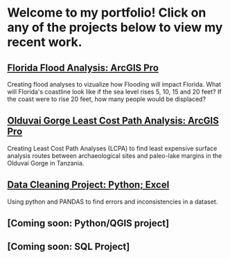 # Welcome to my portfolio! Click on any of the projects below to view my recent work.


## [Florida Flood Analysis: ArcGIS Pro](https://storymaps.arcgis.com/stories/a7a0586d35e74a34aa5ff439157e5fe3)
Creating flood analyses to vizualize how Flooding will impact Florida. What will Florida's coastline look like if the sea level rises 5, 10, 15 and 20 feet? If the coast were to rise 20 feet, how many people would be displaced?

## [Olduvai Gorge Least Cost Path Analysis: ArcGIS Pro](https://storymaps.arcgis.com/stories/0d602be104c6472cba91c9c759a70ce8)
Creating Least Cost Path Analyses (LCPA) to find least expensive surface analysis routes between archaeological sites and paleo-lake margins in the Olduvai Gorge in Tanzania.


## [Data Cleaning Project: Python; Excel](https://storymaps.arcgis.com/stories/144ccc8235f74a54a97433bca2251e47)
Using python and PANDAS to find errors and inconsistencies in a dataset.


## [Coming soon: Python/QGIS project]


## [Coming soon: SQL Project]
